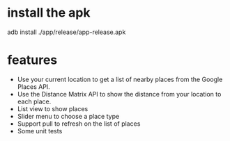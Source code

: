 # install the apk
adb install ./app/release/app-release.apk

# features 
* Use your current location to get a list of nearby places from the Google Places API. 
* Use the Distance Matrix API to show the distance from your location to each place.
* List view to show places
* Slider menu to choose a place type
* Support pull to refresh on the list of places
* Some unit tests
